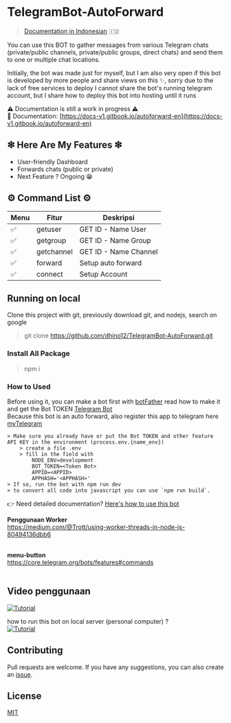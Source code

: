# TelegramBot-AutoForward

> [Documentation in Indonesian](https://docs-v1.gitbook.io/autoforward-id/) 🇮🇩

You can use this BOT to gather messages from various Telegram chats (private/public channels, private/public groups, direct chats) and send them to one or multiple chat locations.<br>

Initially, the bot was made just for myself, but I am also very open if this bot is developed by more people and share views on this ✨, sorry due to the lack of free services to deploy I cannot share the bot's running telegram account, but I share how to deploy this bot into hosting until it runs<br>

⚠ Documentation is still a work in progress ⚠ <br>
📃 Documentation: [https://docs-v1.gitbook.io/autoforward-en](https://docs-v1.gitbook.io/autoforward-en)

## ❇ Here Are My Features ❇
- User-friendly Dashboard
- Forwards chats (public or private)
- Next Feature ? Ongoing 😁

## ⚙ Command List ⚙

| Menu      | Fitur             | Deskripsi                   |
| --------- | ----------------- | --------------------------- |
| ✅        | getuser           | GET ID - Name User  |
| ✅        | getgroup          | GET ID - Name Group |
| ✅        | getchannel        | GET ID - Name Channel |
| ✅        | forward           | Setup auto forward          |
| ✅        | connect           | Setup Account                  |

## Running on local
Clone this project with git, previously download git, and nodejs, search on google

> git clone https://github.com/dhino12/TelegramBot-AutoForward.git

### Install All Package
> npm i

### How to Used
Before using it, you can make a bot first with [botFather](https://t.me/botfather) read how to make it and get the Bot TOKEN [Telegram Bot](https://core.telegram.org/bots#how-do-i-create-a-bot) <br>
Because this bot is an auto forward, also register this app to telegram here [myTelegram](https://my.telegram.org/auth)
```
> Make sure you already have or put the Bot TOKEN and other feature API KEY in the environment (process.env.{name_env})
    > create a file .env
    > fill in the field with
        NODE_ENV=development
        BOT_TOKEN=<Token Bot>
        APPID=<APPID>
        APPHASH='<APPHASH>'
> If so, run the bot with npm run dev
> to convert all code into javascript you can use `npm run build`.
```
👉 Need detailed documentation? [Here's how to use this bot](https://docs-v1.gitbook.io/autoforward-en/running-app/how-to-run-this-bot-in-local) <br>

**Penggunaan Worker** <br>
https://medium.com/@Trott/using-worker-threads-in-node-js-80494136dbb6
<br><br>

**menu-button** <br>
https://core.telegram.org/bots/features#commands
<br><br>

## Video penggunaan

[![Tutorial](https://img.shields.io/badge/YouTube-FF0000?style=for-the-badge&logo=youtube&logoColor=white)](https://youtu.be/eLiNNm7Nco0) <br>

how to run this bot on local server (personal computer) ?<br>
[![Tutorial](https://img.shields.io/badge/Youtube-FF0000?style=for-the-badge&logo=youtube&logoColor=white)](https://youtu.be/wUE9niX0Isc)

## Contributing

Pull requests are welcome. If you have any suggestions, you can also create an [issue](https://github.com/neumanf/grammy-vercel-boilerplate/issues).

## License

[MIT](https://choosealicense.com/licenses/mit/)

